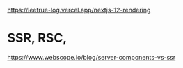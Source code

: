 https://leetrue-log.vercel.app/nextjs-12-rendering

# SSR, RSC,

https://www.webscope.io/blog/server-components-vs-ssr
